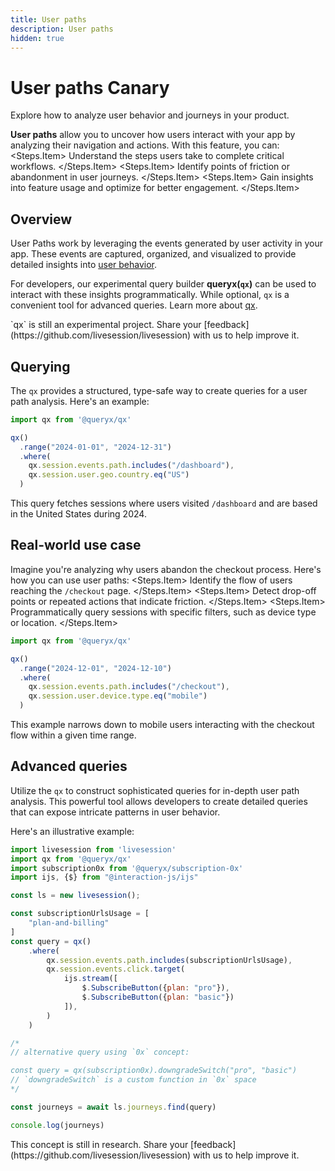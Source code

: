 ```yaml
---
title: User paths
description: User paths
hidden: true
---
```


# User paths <Badge kind="warning">Canary</Badge>
<Subtitle>
    Explore how to analyze user behavior and journeys in your product.
</Subtitle>

**User paths** allow you to uncover how users interact with your app by analyzing their navigation and actions. With this feature, you can:
<Steps>
    <Steps.Item>
        Understand the steps users take to complete critical workflows.
    </Steps.Item>
    <Steps.Item>
        Identify points of friction or abandonment in user journeys.
    </Steps.Item>
    <Steps.Item>
        Gain insights into feature usage and optimize for better engagement.
    </Steps.Item>
</Steps>

## Overview
User Paths work by leveraging the events generated by user activity in your app. These events are captured, organized, and visualized to provide detailed insights into [user behavior](https://livesession.io/features).

For developers, our experimental query builder **queryx(`qx`)** can be used to interact with these insights programmatically. While optional, `qx` is a convenient tool for advanced queries. Learn more about [qx](https://github.com/livesession/qx).

<Callout>
    `qx` is still an experimental project. Share your [feedback](https://github.com/livesession/livesession) with us to help improve it.
</Callout>

## Querying
The `qx`  provides a structured, type-safe way to create queries for a user path analysis. Here's an example:

```js Query /dashboard path within US in some range
import qx from '@queryx/qx'

qx()
  .range("2024-01-01", "2024-12-31")
  .where(
    qx.session.events.path.includes("/dashboard"),
    qx.session.user.geo.country.eq("US")
  )
```

This query fetches sessions where users visited `/dashboard` and are based in the United States during 2024.

## Real-world use case
Imagine you're analyzing why users abandon the checkout process. Here's how you can use user paths:
<Steps>
    <Steps.Item>
        Identify the flow of users reaching the `/checkout` page.
    </Steps.Item>
    <Steps.Item>
        Detect drop-off points or repeated actions that indicate friction.
    </Steps.Item>
    <Steps.Item>
        Programmatically query sessions with specific filters, such as device type or location.
    </Steps.Item>
</Steps>

```javascript Query mobile checkout
import qx from '@queryx/qx'

qx()
  .range("2024-12-01", "2024-12-10")
  .where(
    qx.session.events.path.includes("/checkout"),
    qx.session.user.device.type.eq("mobile")
  )
```

This example narrows down to mobile users interacting with the checkout flow within a given time range.

## Advanced queries
Utilize the `qx` to construct sophisticated queries for in-depth user path analysis.
This powerful tool allows developers to create detailed queries that can expose intricate patterns in user behavior. 

Here's an illustrative example:

```js Query subscription journey
import livesession from 'livesession'
import qx from '@queryx/qx'
import subscription0x from '@queryx/subscription-0x'
import ijs, {$} from "@interaction-js/ijs"

const ls = new livesession();

const subscriptionUrlsUsage = [
    "plan-and-billing"
]
const query = qx()
    .where(
        qx.session.events.path.includes(subscriptionUrlsUsage),
        qx.session.events.click.target(
            ijs.stream([
                $.SubscribeButton({plan: "pro"}),
                $.SubscribeButton({plan: "basic"})
            ]),
        )
    )

/*
// alternative query using `0x` concept:

const query = qx(subscription0x).downgradeSwitch("pro", "basic")
// `downgradeSwitch` is a custom function in `0x` space
*/

const journeys = await ls.journeys.find(query)

console.log(journeys)
```

<Callout>
    This concept is still in research. Share your [feedback](https://github.com/livesession/livesession) with us to help improve it.
</Callout>

